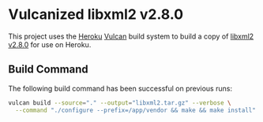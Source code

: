 # Vulcanized libxml2 v2.8.0

This project uses the [Heroku][heroku] [Vulcan][vulcan] build system to build a copy of [libxml2 v2.8.0][libxml2] for use on Heroku.

## Build Command

The following build command has been successful on previous runs:

```bash
vulcan build --source="." --output="libxml2.tar.gz" --verbose \
  --command "./configure --prefix=/app/vendor && make && make install"
```

[heroku]: http://www.heroku.com
[libxml2]: http://www.xmlsoft.org/index.html
[vulcan]: https://github.com/heroku/vulcan
